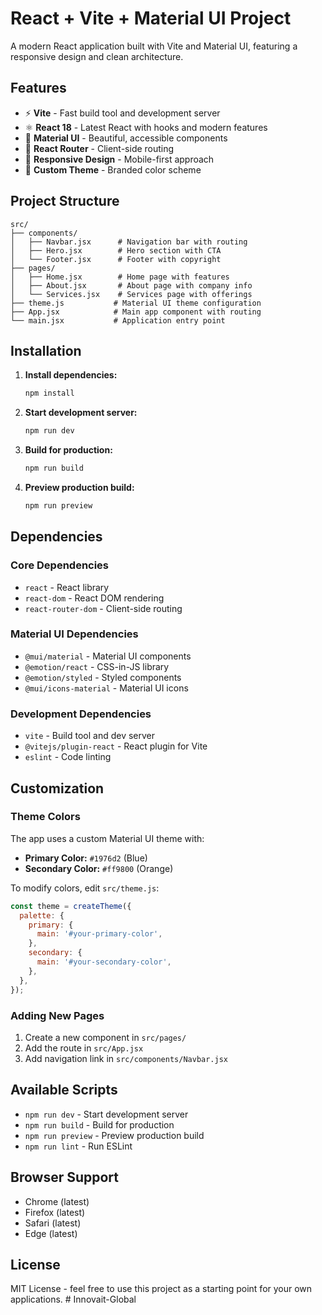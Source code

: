 # React + Vite + Material UI Project

A modern React application built with Vite and Material UI, featuring a responsive design and clean architecture.

## Features

- ⚡ **Vite** - Fast build tool and development server
- ⚛️ **React 18** - Latest React with hooks and modern features
- 🎨 **Material UI** - Beautiful, accessible components
- 🧭 **React Router** - Client-side routing
- 📱 **Responsive Design** - Mobile-first approach
- 🎯 **Custom Theme** - Branded color scheme

## Project Structure

```
src/
├── components/
│   ├── Navbar.jsx      # Navigation bar with routing
│   ├── Hero.jsx        # Hero section with CTA
│   └── Footer.jsx      # Footer with copyright
├── pages/
│   ├── Home.jsx        # Home page with features
│   ├── About.jsx       # About page with company info
│   └── Services.jsx    # Services page with offerings
├── theme.js           # Material UI theme configuration
├── App.jsx            # Main app component with routing
└── main.jsx           # Application entry point
```

## Installation

1. **Install dependencies:**
   ```bash
   npm install
   ```

2. **Start development server:**
   ```bash
   npm run dev
   ```

3. **Build for production:**
   ```bash
   npm run build
   ```

4. **Preview production build:**
   ```bash
   npm run preview
   ```

## Dependencies

### Core Dependencies
- `react` - React library
- `react-dom` - React DOM rendering
- `react-router-dom` - Client-side routing

### Material UI Dependencies
- `@mui/material` - Material UI components
- `@emotion/react` - CSS-in-JS library
- `@emotion/styled` - Styled components
- `@mui/icons-material` - Material UI icons

### Development Dependencies
- `vite` - Build tool and dev server
- `@vitejs/plugin-react` - React plugin for Vite
- `eslint` - Code linting

## Customization

### Theme Colors
The app uses a custom Material UI theme with:
- **Primary Color:** `#1976d2` (Blue)
- **Secondary Color:** `#ff9800` (Orange)

To modify colors, edit `src/theme.js`:

```javascript
const theme = createTheme({
  palette: {
    primary: {
      main: '#your-primary-color',
    },
    secondary: {
      main: '#your-secondary-color',
    },
  },
});
```

### Adding New Pages
1. Create a new component in `src/pages/`
2. Add the route in `src/App.jsx`
3. Add navigation link in `src/components/Navbar.jsx`

## Available Scripts

- `npm run dev` - Start development server
- `npm run build` - Build for production
- `npm run preview` - Preview production build
- `npm run lint` - Run ESLint

## Browser Support

- Chrome (latest)
- Firefox (latest)
- Safari (latest)
- Edge (latest)

## License

MIT License - feel free to use this project as a starting point for your own applications.
#   I n n o v a i t - G l o b a l  
 